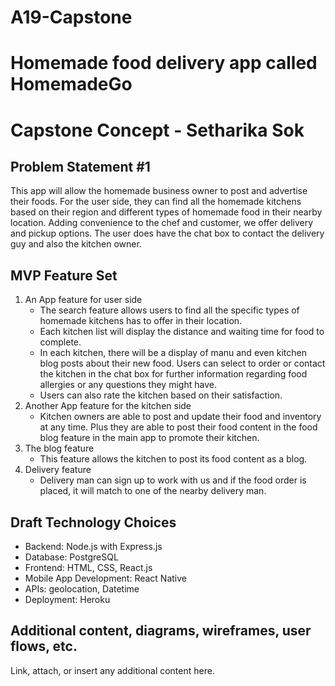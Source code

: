 # A19-Capstone
# Homemade food delivery app called HomemadeGo
# Capstone Concept - Setharika Sok

## Problem Statement #1

This app will allow the homemade business owner to post and advertise their foods. For the user side, they can find all the homemade kitchens based on their region and different types of homemade food in their nearby location. Adding convenience to the chef and customer, we offer delivery and pickup options. The user does have the chat box to contact the delivery guy and also the kitchen owner. 

## MVP Feature Set

1.  An App feature for user side
    - The search feature allows users to find all the specific types of homemade kitchens has to offer in their location.
    - Each kitchen list will display the distance and waiting time for food to complete.
    - In each kitchen, there will be a display of manu and even kitchen blog posts about their new food. Users can select to order or contact the kitchen in the chat box for further information regarding food allergies or any questions they might have.
    - Users can also rate the kitchen based on their satisfaction. 
2.  Another App feature for the kitchen side
    - Kitchen owners are able to post and update their food and inventory at any time. Plus they are able to post their food content in the food blog feature in the main app to promote their kitchen.
3.  The blog feature
    - This feature allows the kitchen to post its food content as a blog.
4. Delivery feature
    - Delivery man can sign up to work with us and if the food order is placed, it will match to one of the nearby delivery man. 

## Draft Technology Choices

- Backend: Node.js with Express.js
- Database: PostgreSQL
- Frontend: HTML, CSS, React.js
- Mobile App Development: React Native
- APIs: geolocation, Datetime
- Deployment: Heroku

## Additional content, diagrams, wireframes, user flows, etc.
Link, attach, or insert any additional content here.
